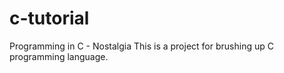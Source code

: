 # c-tutorial
Programming in C - Nostalgia 
This is a project for brushing up C programming language. 

